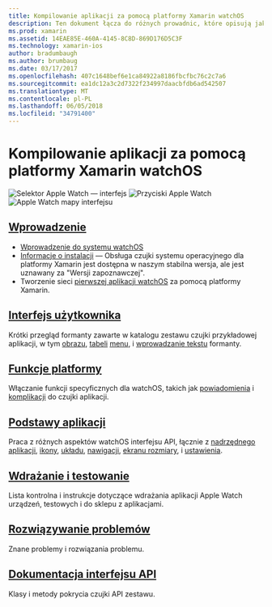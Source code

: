 ```yaml
---
title: Kompilowanie aplikacji za pomocą platformy Xamarin watchOS
description: Ten dokument łącza do różnych prowadnic, które opisują jak tworzyć aplikacje watchOS za pomocą platformy Xamarin. Przewodniki połączonego omówienia wprowadzenie, formantów interfejsu użytkownika watchOS funkcje watchOS, wdrażania i testowania i rozwiązywania problemów
ms.prod: xamarin
ms.assetid: 14EAE85E-460A-4145-8C8D-869D176D5C3F
ms.technology: xamarin-ios
author: bradumbaugh
ms.author: brumbaug
ms.date: 03/17/2017
ms.openlocfilehash: 407c1648bef6e1ca84922a8186fbcfbc76c2c7a6
ms.sourcegitcommit: ea1dc12a3c2d7322f234997daacbfdb6ad542507
ms.translationtype: MT
ms.contentlocale: pl-PL
ms.lasthandoff: 06/05/2018
ms.locfileid: "34791400"
---
```

# <a name="building-watchos-apps-with-xamarin"></a>Kompilowanie aplikacji za pomocą platformy Xamarin watchOS

![Selektor Apple Watch — interfejs](images/watch1.png) ![Przyciski Apple Watch](images/watch2.png) ![Apple Watch mapy interfejsu](images/watch3.png)

<!-- watch images courtesy of http://infinitapps.com/bezel/ -->

##  <a name="getting-startedioswatchosget-startedindexmd"></a>[Wprowadzenie](~/ios/watchos/get-started/index.md)

* [Wprowadzenie do systemu watchOS](~/ios/watchos/get-started/intro-to-watchos.md)
* [Informacje o instalacji](~/ios/watchos/get-started/installation.md) — Obsługa czujki systemu operacyjnego dla platformy Xamarin jest dostępna w naszym stabilna wersja, ale jest uznawany za "Wersji zapoznawczej".
* Tworzenie sieci [pierwszej aplikacji watchOS](~/ios/watchos/get-started/hello-watch.md) za pomocą platformy Xamarin.

##  <a name="user-interfaceioswatchosuser-interfaceindexmd"></a>[Interfejs użytkownika](~/ios/watchos/user-interface/index.md)

Krótki przegląd formanty zawarte w katalogu zestawu czujki przykładowej aplikacji, w tym [obrazu](~/ios/watchos/user-interface/image.md), [tabeli](~/ios/watchos/user-interface/menu.md) [menu](~/ios/watchos/user-interface/menu.md), i [wprowadzanie tekstu](~/ios/watchos/user-interface/text-input.md) formanty.

## <a name="platform-featuresplatformindexmd"></a>[Funkcje platformy](platform/index.md)

Włączanie funkcji specyficznych dla watchOS, takich jak [powiadomienia](~/ios/watchos/platform/notifications.md) i [komplikacji](~/ios/watchos/platform/complications.md) do czujki aplikacji.

##  <a name="app-fundamentalsioswatchosapp-fundamentalsindexmd"></a>[Podstawy aplikacji](~/ios/watchos/app-fundamentals/index.md)

Praca z różnych aspektów watchOS interfejsu API, łącznie z [nadrzędnego aplikacji](~/ios/watchos/app-fundamentals/parent-app.md), [ikony](~/ios/watchos/app-fundamentals/icons.md), [układu](~/ios/watchos/app-fundamentals/layout.md), [nawigacji](~/ios/watchos/app-fundamentals/navigation.md), [ekranu rozmiary](~/ios/watchos/app-fundamentals/screen-sizes.md), i [ustawienia](~/ios/watchos/app-fundamentals/settings.md).

##  <a name="deployment-and-testingioswatchosdeploy-testindexmd"></a>[Wdrażanie i testowanie](~/ios/watchos/deploy-test/index.md)

Lista kontrolna i instrukcje dotyczące wdrażania aplikacji Apple Watch urządzeń, testowych i do sklepu z aplikacjami.

##  <a name="troubleshootingioswatchostroubleshootingmd"></a>[Rozwiązywanie problemów](~/ios/watchos/troubleshooting.md)

Znane problemy i rozwiązania problemu.

##  <a name="api-documentationhttpsdeveloperxamarincomapinamespacewatchkit"></a>[Dokumentacja interfejsu API](https://developer.xamarin.com/api/namespace/WatchKit/)

Klasy i metody pokrycia czujki API zestawu.
